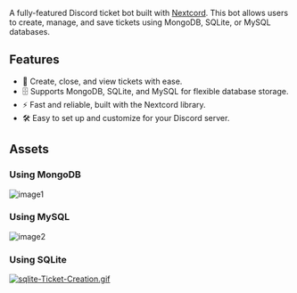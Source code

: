 A fully-featured Discord ticket bot built with [Nextcord](https://github.com/nextcord/nextcord). This bot allows users to create, manage, and save tickets using MongoDB, SQLite, or MySQL databases.  

## Features  
- 🎫 Create, close, and view tickets with ease.  
- 🗄️ Supports MongoDB, SQLite, and MySQL for flexible database storage.  
- ⚡ Fast and reliable, built with the Nextcord library.  
- 🛠️ Easy to set up and customize for your Discord server.  

## Assets  
### Using MongoDB
![image1](https://i.postimg.cc/3RnYcTQ0/mongo-Ticket-Creation.gif)
### Using MySQL
![image2](https://i.postimg.cc/tJJp0M9S/mysql-Ticket-Creation.gif)
### Using SQLite
[![sqlite-Ticket-Creation.gif](https://i.postimg.cc/MKcqdNPX/sqlite-Ticket-Creation.gif)](https://postimg.cc/qzdP7bdd)
